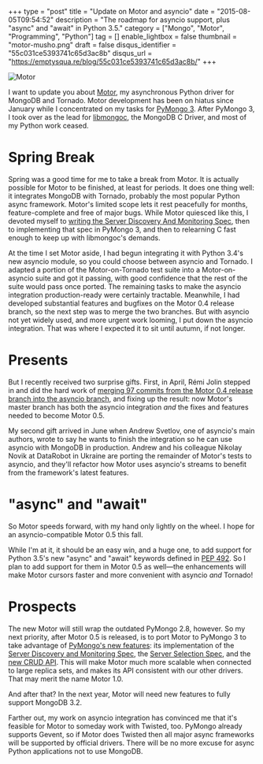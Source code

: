 +++
type = "post"
title = "Update on Motor and asyncio"
date = "2015-08-05T09:54:52"
description = "The roadmap for asyncio support, plus \"async\" and \"await\" in Python 3.5."
category = ["Mongo", "Motor", "Programming", "Python"]
tag = []
enable_lightbox = false
thumbnail = "motor-musho.png"
draft = false
disqus_identifier = "55c031ce5393741c65d3ac8b"
disqus_url = "https://emptysqua.re/blog/55c031ce5393741c65d3ac8b/"
+++

<p><img style="display:block; margin-left:auto; margin-right:auto;" src="motor-musho.png" alt="Motor" title="motor-musho.png" border="0" /></p>
<p>I want to update you about <a href="http://motor.readthedocs.org/en/stable/">Motor</a>, my asynchronous Python driver for
MongoDB and Tornado. Motor development has been on hiatus since January while I concentrated on my tasks for <a href="/announcing-pymongo-3/">PyMongo 3</a>. After PyMongo 3, I took over as the lead for <a href="http://mongoc.org/libmongoc/current/">libmongoc</a>, the MongoDB C Driver, and most of my Python work ceased.</p>
<h1 id="spring-break">Spring Break</h1>
<p>Spring was a good time for me to take a break from Motor. It is actually
possible for Motor to be finished, at least for periods. It does one
thing well: it integrates MongoDB with Tornado, probably the most popular
Python async framework. Motor's limited scope lets it rest peacefully for
months, feature-complete and free of major bugs. While Motor
quiesced like this, I devoted myself to <a href="/server-discovery-and-monitoring-in-pymongo-perl-and-c/">writing the Server Discovery
And Monitoring Spec</a>, then to implementing that spec in PyMongo 3, and
then to relearning C fast enough to keep up with libmongoc's demands.</p>
<p>At the time I set Motor aside, I had begun integrating it
with Python 3.4's new asyncio module, so you could choose between
asyncio and Tornado. I adapted a portion of the Motor-on-Tornado test
suite into a Motor-on-asyncio suite and got it passing, with good
confidence that the rest of the suite would pass once ported. The
remaining tasks to make the asyncio integration production-ready were
certainly tractable. Meanwhile, I had developed substantial features
and bugfixes on the Motor 0.4 release branch, so the next step was to
merge the two branches. But with asyncio not yet widely used, and more
urgent work looming, I put down the asyncio integration. That was
where I expected it to sit until autumn, if not longer.</p>
<h1 id="presents">Presents</h1>
<p>But I recently received two surprise gifts. First, in April, R&eacute;mi Jolin stepped
in and did the hard work of <a href="https://github.com/mongodb/motor/pull/18">merging 97 commits from the Motor 0.4
release branch into the asyncio branch</a>, and fixing up the result: now
Motor's master branch has both the asyncio integration <em>and</em> the fixes and features needed to become Motor
0.5.</p>
<p>My second gift arrived in June when Andrew Svetlov, one of
asyncio's main authors, wrote to say he wants to finish the
integration so he can use asyncio with MongoDB in production. Andrew
and his colleague Nikolay Novik at DataRobot in Ukraine are porting the remainder of Motor's tests to asyncio, and
they'll refactor how Motor uses asyncio's streams to benefit from the
framework's latest features.</p>
<h1 id="async-and-await">"async" and "await"</h1>
<p>So Motor speeds forward, with my hand only lightly on the wheel. I
hope for an asyncio-compatible Motor 0.5 this fall.</p>
<p>While I'm at it, it should be an easy win, and a huge one, to add support for Python 3.5's new "async" and "await" keywords defined in <a href="https://www.python.org/dev/peps/pep-0492/">PEP 492</a>. So I plan to add support for them in Motor 0.5 as well&mdash;the enhancements will make Motor cursors faster and more convenient with asyncio <em>and</em> Tornado!</p>
<h1 id="prospects">Prospects</h1>
<p>The new Motor will
still wrap the outdated PyMongo 2.8, however. So my next priority, after Motor 0.5 is released, is to
port Motor to PyMongo 3 to take advantage of <a href="/announcing-pymongo-3/">PyMongo's new features</a>:
its implementation of the <a href="/server-discovery-and-monitoring-in-pymongo-perl-and-c/">Server Discovery and Monitoring Spec</a>, the
<a href="https://www.mongodb.com/blog/post/server-selection-next-generation-mongodb-drivers">Server Selection Spec</a>, and the <a href="https://www.mongodb.com/blog/post/consistent-crud-api-next-generation-mongodb-drivers">new CRUD API</a>. This will make Motor much
more scalable when connected to large replica sets, and makes its API
consistent with our other drivers. That may merit the name Motor 1.0.</p>
<p>And after that? In the next year, Motor will need new features to
fully support MongoDB 3.2.</p>
<p>Farther out, my work on asyncio integration has convinced me that it's
feasible for Motor to someday work with Twisted, too. PyMongo already supports Gevent, so if Motor does Twisted then all major async frameworks
will be supported by official drivers. There will be no more excuse
for async Python applications not to use MongoDB.</p>
